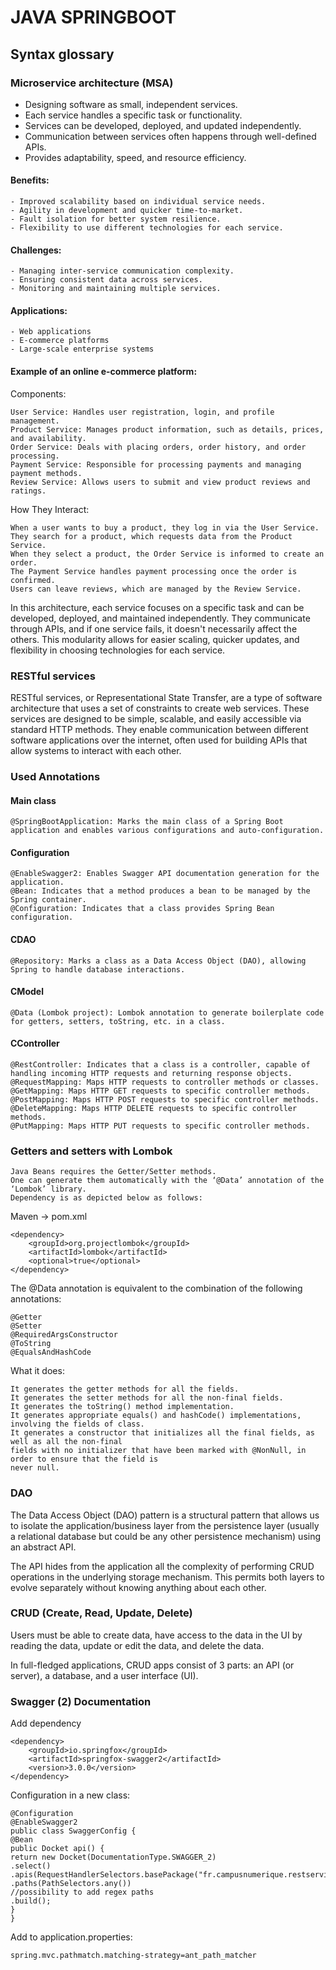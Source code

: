 # JAVA SPRINGBOOT

## Syntax glossary

### Microservice architecture (MSA)

- Designing software as small, independent services.
- Each service handles a specific task or functionality.
- Services can be developed, deployed, and updated independently.
- Communication between services often happens through well-defined APIs.
- Provides adaptability, speed, and resource efficiency.

#### Benefits:
    - Improved scalability based on individual service needs.
    - Agility in development and quicker time-to-market.
    - Fault isolation for better system resilience.
    - Flexibility to use different technologies for each service.

#### Challenges:
    - Managing inter-service communication complexity.
    - Ensuring consistent data across services.
    - Monitoring and maintaining multiple services.

#### Applications:
    - Web applications
    - E-commerce platforms
    - Large-scale enterprise systems

#### Example of an online e-commerce platform: 

Components:

    User Service: Handles user registration, login, and profile management.
    Product Service: Manages product information, such as details, prices, and availability.
    Order Service: Deals with placing orders, order history, and order processing.
    Payment Service: Responsible for processing payments and managing payment methods.
    Review Service: Allows users to submit and view product reviews and ratings.

How They Interact:

    When a user wants to buy a product, they log in via the User Service.
    They search for a product, which requests data from the Product Service.
    When they select a product, the Order Service is informed to create an order.
    The Payment Service handles payment processing once the order is confirmed.
    Users can leave reviews, which are managed by the Review Service.

In this architecture, each service focuses on a specific task and can be developed, deployed, and maintained independently. They communicate through APIs, and if one service fails, it doesn't necessarily affect the others. This modularity allows for easier scaling, quicker updates, and flexibility in choosing technologies for each service.

### RESTful services

RESTful services, or Representational State Transfer, are a type of software architecture that uses a set of constraints to create web services. These services are designed to be simple, scalable, and easily accessible via standard HTTP methods. They enable communication between different software applications over the internet, often used for building APIs that allow systems to interact with each other.

### Used Annotations

#### Main class

    @SpringBootApplication: Marks the main class of a Spring Boot application and enables various configurations and auto-configuration.

#### Configuration

    @EnableSwagger2: Enables Swagger API documentation generation for the application.
    @Bean: Indicates that a method produces a bean to be managed by the Spring container.
    @Configuration: Indicates that a class provides Spring Bean configuration.

#### CDAO

    @Repository: Marks a class as a Data Access Object (DAO), allowing Spring to handle database interactions.

#### CModel

    @Data (Lombok project): Lombok annotation to generate boilerplate code for getters, setters, toString, etc. in a class.

#### CController

    @RestController: Indicates that a class is a controller, capable of handling incoming HTTP requests and returning response objects.
    @RequestMapping: Maps HTTP requests to controller methods or classes.
    @GetMapping: Maps HTTP GET requests to specific controller methods.
    @PostMapping: Maps HTTP POST requests to specific controller methods.
    @DeleteMapping: Maps HTTP DELETE requests to specific controller methods.
    @PutMapping: Maps HTTP PUT requests to specific controller methods.


### Getters and setters with Lombok

    Java Beans requires the Getter/Setter methods.
    One can generate them automatically with the ‘@Data’ annotation of the ‘Lombok’ library.
    Dependency is as depicted below as follows:

Maven -> pom.xml

	<dependency>
	    <groupId>org.projectlombok</groupId>
	    <artifactId>lombok</artifactId>
	    <optional>true</optional>
	</dependency>

The @Data annotation is equivalent to the combination of the following annotations:

    @Getter
    @Setter
    @RequiredArgsConstructor
    @ToString
    @EqualsAndHashCode

What it does: 

    It generates the getter methods for all the fields.
    It generates the setter methods for all the non-final fields.
    It generates the toString() method implementation.
    It generates appropriate equals() and hashCode() implementations, involving the fields of class.
    It generates a constructor that initializes all the final fields, as well as all the non-final 	
    fields with no initializer that have been marked with @NonNull, in order to ensure that the field is 
    never null.


### DAO

The Data Access Object (DAO) pattern is a structural pattern that allows us to isolate the application/business layer from the persistence layer (usually a relational database but could be any other persistence mechanism) using an abstract API.

The API hides from the application all the complexity of performing CRUD operations in the underlying storage mechanism. This permits both layers to evolve separately without knowing anything about each other.


### CRUD (Create, Read, Update, Delete)

Users must be able to create data, have access to the data in the UI by reading the data, update or edit the data, and delete the data.

In full-fledged applications, CRUD apps consist of 3 parts: an API (or server), a database, and a user interface (UI).


### Swagger (2) Documentation

Add dependency

    <dependency>
        <groupId>io.springfox</groupId>
        <artifactId>springfox-swagger2</artifactId>
        <version>3.0.0</version>
    </dependency>

Configuration in a new class: 

    @Configuration
    @EnableSwagger2
    public class SwaggerConfig {
    @Bean
    public Docket api() {
    return new Docket(DocumentationType.SWAGGER_2)
    .select()
    .apis(RequestHandlerSelectors.basePackage("fr.campusnumerique.restservice"))
    .paths(PathSelectors.any())
    //possibility to add regex paths 
    .build();
    }
    }

Add to application.properties: 

    spring.mvc.pathmatch.matching-strategy=ant_path_matcher






